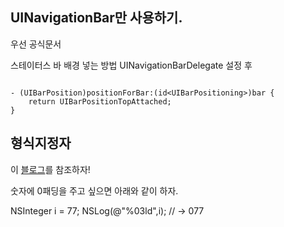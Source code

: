 ## UINavigationBar만 사용하기.

우선 공식문서

스테이터스 바 배경 넣는 방법 UINavigationBarDelegate 설정 후

```objc

- (UIBarPosition)positionForBar:(id<UIBarPositioning>)bar {
    return UIBarPositionTopAttached;
}
```


## 형식지정자

이 [블로그](http://ownstory.tistory.com/18)를 참조하자!

숫자에 0패딩을 주고 싶으면 아래와 같이 하자.

NSInteger i = 77;
NSLog(@"%03ld",i); // -> 077